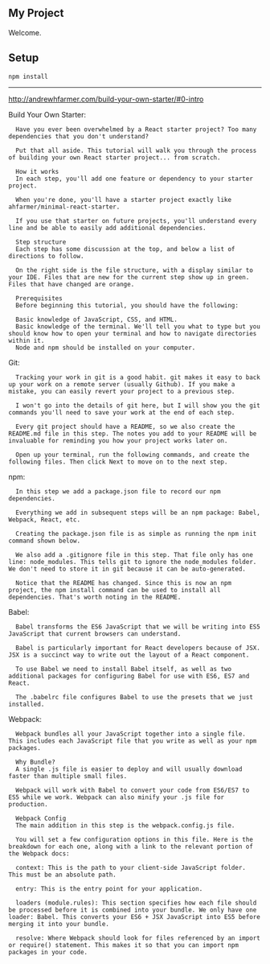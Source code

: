 My Project
---

Welcome.


Setup
---

```
npm install
```




_______________________________________________________________________________

http://andrewhfarmer.com/build-your-own-starter/#0-intro

Build Your Own Starter:

      Have you ever been overwhelmed by a React starter project? Too many dependencies that you don't understand?

      Put that all aside. This tutorial will walk you through the process of building your own React starter project... from scratch.

      How it works
      In each step, you'll add one feature or dependency to your starter project.

      When you're done, you'll have a starter project exactly like ahfarmer/minimal-react-starter.

      If you use that starter on future projects, you'll understand every line and be able to easily add additional dependencies.

      Step structure
      Each step has some discussion at the top, and below a list of directions to follow.

      On the right side is the file structure, with a display similar to your IDE. Files that are new for the current step show up in green. Files that have changed are orange.

      Prerequisites
      Before beginning this tutorial, you should have the following:

      Basic knowledge of JavaScript, CSS, and HTML.
      Basic knowledge of the terminal. We'll tell you what to type but you should know how to open your terminal and how to navigate directories within it.
      Node and npm should be installed on your computer.

Git:

      Tracking your work in git is a good habit. git makes it easy to back up your work on a remote server (usually Github). If you make a mistake, you can easily revert your project to a previous step.

      I won't go into the details of git here, but I will show you the git commands you'll need to save your work at the end of each step.

      Every git project should have a README, so we also create the README.md file in this step. The notes you add to your README will be invaluable for reminding you how your project works later on.

      Open up your terminal, run the following commands, and create the following files. Then click Next to move on to the next step.

npm:

      In this step we add a package.json file to record our npm dependencies.

      Everything we add in subsequent steps will be an npm package: Babel, Webpack, React, etc.

      Creating the package.json file is as simple as running the npm init command shown below.

      We also add a .gitignore file in this step. That file only has one line: node_modules. This tells git to ignore the node_modules folder. We don't need to store it in git because it can be auto-generated.

      Notice that the README has changed. Since this is now an npm project, the npm install command can be used to install all dependencies. That's worth noting in the README.

Babel:

      Babel transforms the ES6 JavaScript that we will be writing into ES5 JavaScript that current browsers can understand.

      Babel is particularly important for React developers because of JSX. JSX is a succinct way to write out the layout of a React component.

      To use Babel we need to install Babel itself, as well as two additional packages for configuring Babel for use with ES6, ES7 and React.

      The .babelrc file configures Babel to use the presets that we just installed.

Webpack:

      Webpack bundles all your JavaScript together into a single file. This includes each JavaScript file that you write as well as your npm packages.

      Why Bundle?
      A single .js file is easier to deploy and will usually download faster than multiple small files.

      Webpack will work with Babel to convert your code from ES6/ES7 to ES5 while we work. Webpack can also minify your .js file for production.

      Webpack Config
      The main addition in this step is the webpack.config.js file.

      You will set a few configuration options in this file. Here is the breakdown for each one, along with a link to the relevant portion of the Webpack docs:

      context: This is the path to your client-side JavaScript folder. This must be an absolute path.

      entry: This is the entry point for your application.

      loaders (module.rules): This section specifies how each file should be processed before it is combined into your bundle. We only have one loader: Babel. This converts your ES6 + JSX JavaScript into ES5 before merging it into your bundle.

      resolve: Where Webpack should look for files referenced by an import or require() statement. This makes it so that you can import npm packages in your code.
